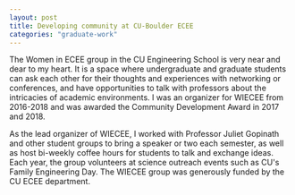 ```yaml
---
layout: post
title: Developing community at CU-Boulder ECEE
categories: "graduate-work"
---
```


The Women in ECEE group in the CU Engineering School is very near and dear to my heart. It is a space where undergraduate and graduate students can ask each other for their thoughts and experiences with networking or conferences, and have opportunities to talk with professors about the intricacies of academic environments. I was an organizer for WIECEE from 2016-2018 and was awarded the Community Development Award in 2017 and 2018.
<!--excerpt-->

As the lead organizer of WIECEE, I worked with Professor Juliet Gopinath and other student groups to bring a speaker or two each semester, as well as host bi-weekly coffee hours for students to talk and exchange ideas. Each year, the group volunteers at science outreach events such as CU's Family  Engineering Day. The WIECEE group was generously funded by the CU ECEE department.

